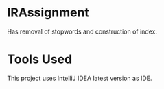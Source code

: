 # IRAssignment
Has removal of stopwords and construction of index.

# Tools Used
This project uses IntelliJ IDEA latest version as IDE.
